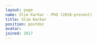```yaml
---
layout: page
name: Slim Karkar - PhD (2018-present)
title: Slim Karkar
position: postdoc
avatar: 
joined: 2017
---
```


